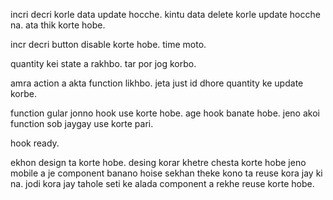 incri decri korle data update hocche. kintu data delete korle update hocche na.
ata thik korte hobe.

incr decri button disable korte hobe. time moto.

quantity kei state a rakhbo. tar por jog korbo.

amra action a akta function likhbo. jeta just id dhore quantity ke update korbe.

function gular jonno hook use korte hobe. age hook banate hobe. jeno akoi
function sob jaygay use korte pari.

hook ready.

ekhon design ta korte hobe. desing korar khetre chesta korte hobe jeno mobile a je component banano hoise sekhan theke kono ta reuse kora jay ki na. jodi kora jay tahole seti ke alada component a rekhe reuse korte hobe.